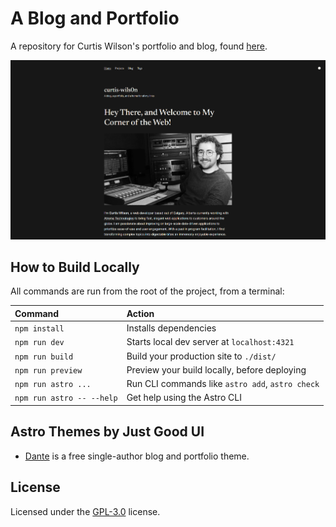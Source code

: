 # A Blog and Portfolio

A repository for Curtis Wilson's portfolio and blog, found [here](https://curtis-wils0n.netlify.app).

![A picture of the website homepage](public/homepage.png)

## How to Build Locally

All commands are run from the root of the project, from a terminal:

| Command                   | Action                                           |
| :------------------------ | :----------------------------------------------- |
| `npm install`             | Installs dependencies                            |
| `npm run dev`             | Starts local dev server at `localhost:4321`      |
| `npm run build`           | Build your production site to `./dist/`          |
| `npm run preview`         | Preview your build locally, before deploying     |
| `npm run astro ...`       | Run CLI commands like `astro add`, `astro check` |
| `npm run astro -- --help` | Get help using the Astro CLI                     |

## Astro Themes by Just Good UI

- [Dante](https://github.com/JustGoodUI/dante-astro-theme) is a free single-author blog and portfolio theme.

## License

Licensed under the [GPL-3.0](https://github.com/JustGoodUI/dante-astro-theme/blob/main/LICENSE) license.
